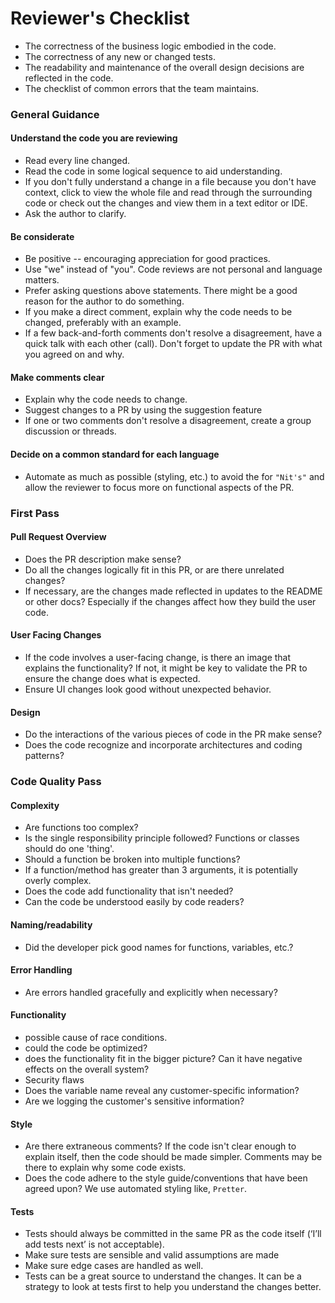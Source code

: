 # Reviewer's Checklist

* The correctness of the business logic embodied in the code.
* The correctness of any new or changed tests.
* The readability and maintenance of the overall design decisions are reflected in the code.
* The checklist of common errors that the team maintains.

### General Guidance

#### Understand the code you are reviewing

* Read every line changed.
* Read the code in some logical sequence to aid understanding.
* If you don't fully understand a change in a file because you don't have context, click to view the whole file and read through the surrounding code or check out the changes and view them in a text editor or IDE.
* Ask the author to clarify.

#### Be considerate

* Be positive -- encouraging appreciation for good practices.
* Use "we" instead of "you". Code reviews are not personal and language matters.
* Prefer asking questions above statements. There might be a good reason for the author to do something.
* If you make a direct comment, explain why the code needs to be changed, preferably with an example.
* If a few back-and-forth comments don't resolve a disagreement, have a quick talk with each other (call). Don't forget to update the PR with what you agreed on and why.

#### Make comments clear

* Explain why the code needs to change.
* Suggest changes to a PR by using the suggestion feature
* If one or two comments don't resolve a disagreement, create a group discussion or threads.

#### Decide on a common standard for each language

* Automate as much as possible (styling, etc.) to avoid the for `"Nit's"` and allow the reviewer to focus more on functional aspects of the PR.

### First Pass

#### Pull Request Overview

* Does the PR description make sense?
* Do all the changes logically fit in this PR, or are there unrelated changes?
* If necessary, are the changes made reflected in updates to the README or other docs? Especially if the changes affect how they build the user code.

#### User Facing Changes

* If the code involves a user-facing change, is there an image that explains the functionality? If not, it might be key to validate the PR to ensure the change does what is expected.
* Ensure UI changes look good without unexpected behavior.

#### Design

* Do the interactions of the various pieces of code in the PR make sense?
* Does the code recognize and incorporate architectures and coding patterns?

### Code Quality Pass

#### Complexity

* Are functions too complex?
* Is the single responsibility principle followed? Functions or classes should do one 'thing'.
* Should a function be broken into multiple functions?
* If a function/method has greater than 3 arguments, it is potentially overly complex.
* Does the code add functionality that isn't needed?
* Can the code be understood easily by code readers?

#### Naming/readability

* Did the developer pick good names for functions, variables, etc.?

#### Error Handling

* Are errors handled gracefully and explicitly when necessary?

#### Functionality

* possible cause of race conditions.
* could the code be optimized?
* does the functionality fit in the bigger picture? Can it have negative effects on the overall system?
* Security flaws
* Does the variable name reveal any customer-specific information?
* Are we logging the customer's sensitive information?

#### Style

* Are there extraneous comments? If the code isn't clear enough to explain itself, then the code should be made simpler. Comments may be there to explain why some code exists.
* Does the code adhere to the style guide/conventions that have been agreed upon? We use automated styling like, `Pretter`.

#### Tests

* Tests should always be committed in the same PR as the code itself (‘I’ll add tests next’ is not acceptable).
* Make sure tests are sensible and valid assumptions are made
* Make sure edge cases are handled as well.
* Tests can be a great source to understand the changes. It can be a strategy to look at tests first to help you understand the changes better.
